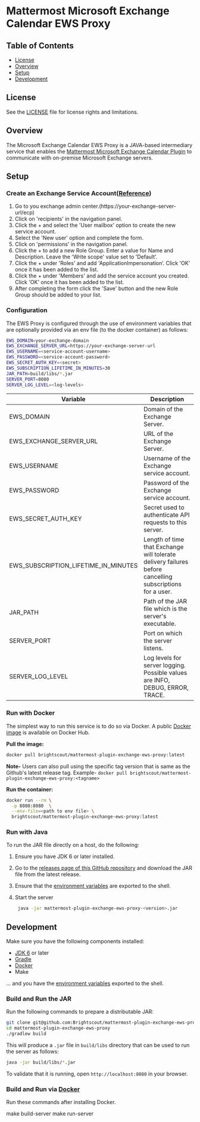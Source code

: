 # Mattermost Microsoft Exchange Calendar EWS Proxy

## Table of Contents

- [License](#license)
- [Overview](#overview)
- [Setup](#setup)
- [Development](#development)

## License

See the [LICENSE](./LICENSE) file for license rights and limitations.

## Overview

The Microsoft Exchange Calendar EWS Proxy is a JAVA-based intermediary service that enables the [Mattermost Microsoft Exchange Calendar Plugin](https://github.com/Brightscout/mattermost-plugin-exchange-calendar) to communicate with on-premise Microsoft Exchange servers.

## Setup

### Create an Exchange Service Account([Reference](https://www.cirrusinsight.com/knowledgebase/exchange-impersonated-sa))

1. Go to you exchange admin center.(https://your-exchange-server-url/ecp)
2. Click on 'recipients' in the navigation panel.
3. Click the + and select the 'User mailbox' option to create the new service account.
4. Select the 'New user' option and complete the form.
5. Click on 'permissions' in the navigation panel.
6. Click the + to add a new Role Group. Enter a value for Name and Description. Leave the 'Write scope' value set to 'Default’.
7. Click the + under 'Roles' and add 'ApplicationImpersonation’. Click 'OK' once it has been added to the list.
8. Click the + under 'Members' and add the service account you created. Click 'OK' once it has been added to the list.
9. After completing the form click the 'Save' button and the new Role Group should be added to your list.

### Configuration

The EWS Proxy is configured through the use of environment variables that are optionally provided via an env file (to the docker container) as follows:

```bash
EWS_DOMAIN=your-exchange-domain
EWS_EXCHANGE_SERVER_URL=https://your-exchange-server-url
EWS_USERNAME=<service-account-username>
EWS_PASSWORD=<service-account-password>
EWS_SECRET_AUTH_KEY=<secret>
EWS_SUBSCRIPTION_LIFETIME_IN_MINUTES=30
JAR_PATH=build/libs/*.jar
SERVER_PORT=8080
SERVER_LOG_LEVEL=<log-levels>
```

| Variable | Description |
| ----------- | ----------- |
| EWS_DOMAIN | Domain of the Exchange Server.|
| EWS_EXCHANGE_SERVER_URL | URL of the Exchange Server.|
| EWS_USERNAME | Username of the Exchange service account.|
| EWS_PASSWORD | Password of the Exchange service account.|
| EWS_SECRET_AUTH_KEY | Secret used to authenticate API requests to this server.|
| EWS_SUBSCRIPTION_LIFETIME_IN_MINUTES | Length of time that Exchange will tolerate delivery failures before cancelling subscriptions for a user.|
| JAR_PATH | Path of the JAR file which is the server's executable.|
| SERVER_PORT | Port on which the server listens.|
| SERVER_LOG_LEVEL | Log levels for server logging. Possible values are INFO, DEBUG, ERROR, TRACE.

### Run with Docker

The simplest way to run this service is to do so via Docker. A public [Docker image](https://hub.docker.com/r/brightscout/mattermost-plugin-exchange-ews-proxy/tags) is available on Docker Hub.

**Pull the image:**

```bash
docker pull brightscout/mattermost-plugin-exchange-ews-proxy:latest
```
**Note-** Users can also pull using the specific tag version that is same as the Github's latest release tag. Example- `docker pull brightscout/mattermost-plugin-exchange-ews-proxy:<tagname>`

**Run the container:**

```bash
docker run --rm \
  -p 8080:8080  \
  --env-file=<path to env file> \
  brightscout/mattermost-plugin-exchange-ews-proxy:latest
```

### Run with Java

To run the JAR file directly on a host, do the following:

1. Ensure you have JDK 6 or later installed.
2. Go to the [releases page of this GitHub repository](https://github.com/Brightscout/mattermost-plugin-exchange-ews-proxy/releases) and download the JAR file from the latest release.
3. Ensure that the [environment variables](#configuration) are exported to the shell.
4. Start the server

    ```bash
     java -jar mattermost-plugin-exchange-ews-proxy-<version>.jar
     ```

## Development

Make sure you have the following components installed:

- [JDK 6](https://openjdk.java.net/install/) or later
- [Gradle](https://gradle.org/install/)
- [Docker](https://docs.docker.com/engine/install/)
- Make

... and you have the [environment variables](#configuration) exported to the shell.

### Build and Run the JAR

Run the following commands to prepare a distributable JAR:

```bash
git clone git@github.com:Brightscout/mattermost-plugin-exchange-ews-proxy.git
cd mattermost-plugin-exchange-ews-proxy
./gradlew build
```

This will produce a `.jar` file in `build/libs` directory that can be used to run the server as follows:

```bash
java -jar build/libs/*.jar
```

To validate that it is running, open `http://localhost:8080` in your browser.

### Build and Run via [Docker](https://www.docker.com/)

Run these commands after installing Docker.

  make build-server
  make run-server
